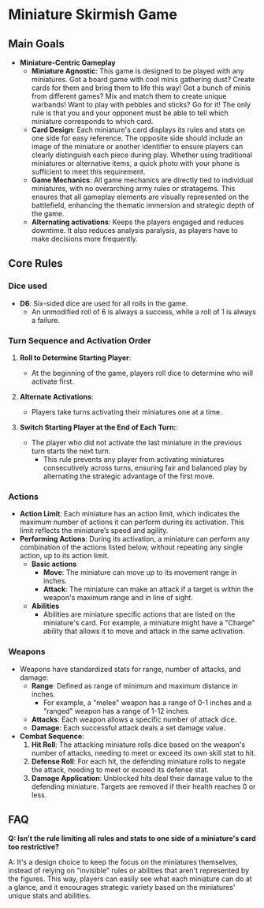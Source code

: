 # Miniature Skirmish Game

## Main Goals

- **Miniature-Centric Gameplay**
  - **Miniature Agnostic**: This game is designed to be played with any miniatures. Got a board game with cool minis gathering dust? Create cards for them and bring them to life this way! Got a bunch of minis from different games? Mix and match them to create unique warbands! Want to play with pebbles and sticks? Go for it! The only rule is that you and your opponent must be able to tell which miniature corresponds to which card.
  - **Card Design**: Each miniature's card displays its rules and stats on one side for easy reference. The opposite side should include an image of the miniature or another identifier to ensure players can clearly distinguish each piece during play. Whether using traditional miniatures or alternative items, a quick photo with your phone is sufficient to meet this requirement.
  - **Game Mechanics**: All game mechanics are directly tied to individual miniatures, with no overarching army rules or stratagems. This ensures that all gameplay elements are visually represented on the battlefield, enhancing the thematic immersion and strategic depth of the game.
  - **Alternating activations**: Keeps the players engaged and reduces downtime. It also reduces analysis paralysis, as players have to make decisions more frequently.

## Core Rules

### Dice used

- **D6**: Six-sided dice are used for all rolls in the game.
  - An unmodified roll of 6 is always a success, while a roll of 1 is always a failure.

### Turn Sequence and Activation Order

1. **Roll to Determine Starting Player**:
   - At the beginning of the game, players roll dice to determine who will activate first.

2. **Alternate Activations**:
   - Players take turns activating their miniatures one at a time.

3. **Switch Starting Player at the End of Each Turn:**:
   - The player who did not activate the last miniature in the previous turn starts the next turn.
     - This rule prevents any player from activating miniatures consecutively across turns, ensuring fair and balanced play by alternating the strategic advantage of the first move.

### Actions

- **Action Limit**: Each miniature has an action limit, which indicates the maximum number of actions it can perform during its activation. This limit reflects the miniature’s speed and agility.
- **Performing Actions**: During its activation, a miniature can perform any combination of the actions listed below, without repeating any single action, up to its action limit.
  - **Basic actions**
    - **Move**: The miniature can move up to its movement range in inches.
    - **Attack**: The miniature can make an attack if a target is within the weapon's maximum range and in line of sight.
  - **Abilities**
    - Abilities are miniature specific actions that are listed on the miniature's card. For example, a miniature might have a "Charge" ability that allows it to move and attack in the same activation.
  
### Weapons

- Weapons have standardized stats for range, number of attacks, and damage:
  - **Range**: Defined as range of minimum and maximum distance in inches.
    - For example, a "melee" weapon has a range of 0-1 inches and a "ranged" weapon has a range of 1-12 inches.
  - **Attacks**: Each weapon allows a specific number of attack dice.
  - **Damage**: Each successful attack deals a set damage value.
- **Combat Sequence**:
  1. **Hit Roll**: The attacking miniature rolls dice based on the weapon's number of attacks, needing to meet or exceed its own skill stat to hit.
  2. **Defense Roll**: For each hit, the defending miniature rolls to negate the attack, needing to meet or exceed its defense stat.
  3. **Damage Application**: Unblocked hits deal their damage value to the defending miniature. Targets are removed if their health reaches 0 or less.

## FAQ

**Q: Isn't the rule limiting all rules and stats to one side of a miniature's card too restrictive?**

A: It's a design choice to keep the focus on the miniatures themselves, instead of relying on "invisible" rules or abilities that aren't represented by the figures. This way, players can easily see what each miniature can do at a glance, and it encourages strategic variety based on the miniatures' unique stats and abilities.
